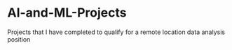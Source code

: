 # AI-and-ML-Projects
Projects that I have completed to qualify for a remote location data analysis position
